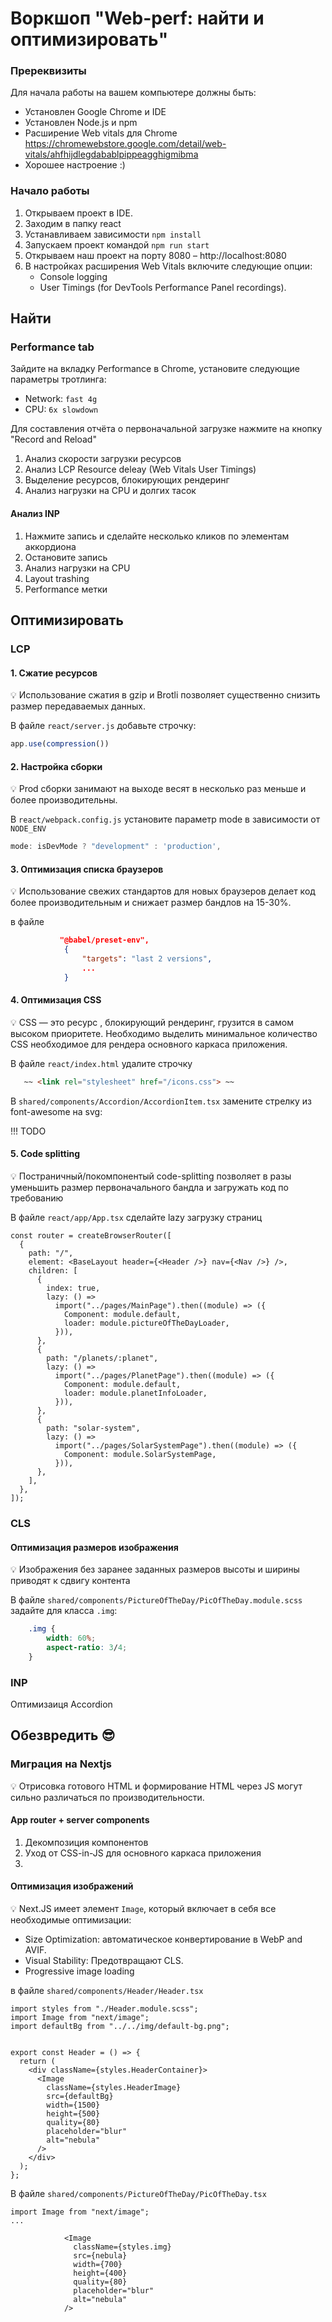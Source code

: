 # Воркшоп "Web-perf: найти и оптимизировать"

### Пререквизиты

Для начала работы на вашем компьютере должны быть:

* Установлен Google Chrome и IDE
* Установлен Node.js и npm
* Расширение Web vitals для Chrome https://chromewebstore.google.com/detail/web-vitals/ahfhijdlegdabablpippeagghigmibma
* Хорошее настроение :)

### Начало работы

1. Открываем проект в IDE.
2. Заходим в папку react
3. Устанавливаем зависимости `npm install`
4. Запускаем проект командой `npm run start`
5. Открываем наш проект на порту 8080 – http://localhost:8080
6. В настройках расширения Web Vitals включите следующие опции:
    * Console logging
    * User Timings (for DevTools Performance Panel recordings).

## Найти

### Performance tab

Зайдите на вкладку Performance в Chrome, установите следующие параметры тротлинга:

* Network: `fast 4g`
* CPU: `6x slowdown`

Для составления отчёта о первоначальной загрузке нажмите на кнопку "Record and Reload"

1) Анализ скорости загрузки ресурсов
2) Анализ LCP Resource deleay (Web Vitals  User Timings)
3) Выделение ресурсов, блокирующих рендеринг
4) Анализ нагрузки на CPU и долгих тасок

#### Анализ INP

1) Нажмите запись и сделайте несколько кликов по элементам аккордиона
2) Остановите запись
3) Анализ нагрузки на CPU
4) Layout trashing
5) Performance метки

## Оптимизировать

### LCP

#### 1. Сжатие ресурсов

💡 Использование сжатия в gzip и Brotli позволяет существенно снизить размер передаваемых данных.

В файле `react/server.js` добавьте строчку:

```js
app.use(compression())
```

#### 2. Настройка сборки

💡 Prod сборки занимают на выходе весят в несколько раз меньше и более производительны.

В `react/webpack.config.js` установите параметр mode в зависимости от `NODE_ENV`

```js
mode: isDevMode ? "development" : 'production',
```

#### 3. Оптимизация списка браузеров

💡 Использование свежих стандартов для новых браузеров делает код более производительным и снижает размер бандлов на 15-30%.

в файле
```json
           "@babel/preset-env",
            { 
                "targets": "last 2 versions",
                ...
            }

```

#### 4. Оптимизация CSS

💡 CSS — это ресурс , блокирующий рендеринг, грузится в самом высоком приоритете. Необходимо выделить минимальное количество CSS необходимое для рендера основного каркаса приложения.

В файле `react/index.html` удалите строчку

```html
   ~~ <link rel="stylesheet" href="/icons.css"> ~~
```

В `shared/components/Accordion/AccordionItem.tsx` замените стрелку из font-awesome на svg:

!!! TODO

#### 5. Code splitting

💡 Постраничный/покомпонентый code-splitting позволяет в разы уменьшить размер первоначального бандла и загружать код по требованию

В файле `react/app/App.tsx` сделайте lazy загрузку страниц

```tsx
const router = createBrowserRouter([
  {
    path: "/",
    element: <BaseLayout header={<Header />} nav={<Nav />} />,
    children: [
      {
        index: true,
        lazy: () =>
          import("../pages/MainPage").then((module) => ({
            Component: module.default,
            loader: module.pictureOfTheDayLoader,
          })),
      },
      {
        path: "/planets/:planet",
        lazy: () =>
          import("../pages/PlanetPage").then((module) => ({
            Component: module.default,
            loader: module.planetInfoLoader,
          })),
      },
      {
        path: "solar-system",
        lazy: () =>
          import("../pages/SolarSystemPage").then((module) => ({
            Component: module.SolarSystemPage,
          })),
      },
    ],
  },
]);
```

### CLS

#### Оптимизация размеров изображения

💡 Изображения без заранее заданных размеров высоты и ширины приводят к сдвигу контента

В файле `shared/components/PictureOfTheDay/PicOfTheDay.module.scss` задайте для класса `.img`:

```css
    .img {
        width: 60%;
        aspect-ratio: 3/4;
    }
```


### INP

Оптимизаиця Accordion

## Обезвредить 😎

### Миграция на Nextjs

💡 Отрисовка готового HTML и формирование HTML через JS могут сильно различаться по производительности.

#### App router + server components

1) Декомпозиция компонентов
2) Уход от CSS-in-JS для основного каркаса приложения
3) 

#### Оптимизация изображений

💡 Next.JS имеет элемент `Image`, который включает в себя все необходимые оптимизации:

* Size Optimization: автоматическое конвертирование в WebP and AVIF.
* Visual Stability: Предотвращают CLS.
* Progressive image loading

в файле `shared/components/Header/Header.tsx`

```tsx
import styles from "./Header.module.scss";
import Image from "next/image";
import defaultBg from "../../img/default-bg.png";


export const Header = () => {
  return (
    <div className={styles.HeaderContainer}>
      <Image
        className={styles.HeaderImage}
        src={defaultBg}
        width={1500}
        height={500}
        quality={80}
        placeholder="blur"
        alt="nebula"
      />
    </div>
  );
};
```


В файле `shared/components/PictureOfTheDay/PicOfTheDay.tsx`

```tsx
import Image from "next/image";
...

            <Image
              className={styles.img}
              src={nebula}
              width={700}
              height={400}
              quality={80}
              placeholder="blur"
              alt="nebula"
            />
```